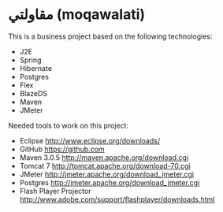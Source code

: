 مقاولتي (moqawalati)
==========

This is a business project based on the following technologies:

* J2E
* Spring
* Hibernate
* Postgres
* Flex
* BlazeDS
* Maven
* JMeter

Needed tools to work on this project:

* Eclipse http://www.eclipse.org/downloads/
* GitHub https://github.com
* Maven 3.0.5 http://maven.apache.org/download.cgi
* Tomcat 7 http://tomcat.apache.org/download-70.cgi
* JMeter http://jmeter.apache.org/download_jmeter.cgi
* Postgres http://jmeter.apache.org/download_jmeter.cgi
* Flash Player Projector http://www.adobe.com/support/flashplayer/downloads.html

